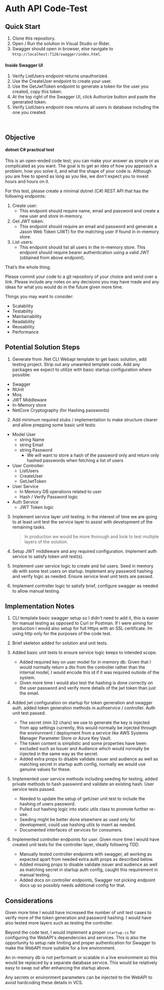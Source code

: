 # Auth API Code-Test

## Quick Start

1) Clone this repository.
2) Open / Run the solution in Visual Studio or Rider.
3) Swagger should open in browser, else navigate to `http://localhost:7126/swagger/index.html`.

#### Inside Swagger UI
1) Verify ListUsers endpoint returns unauthorized.
2) Use the CreateUser endpoint to create your user.
3) Use the GetJwtToken endpoint to generate a token for the user you created, copy this token.
4) At the top right of the Swagger UI, click Authorize button and paste the generated token.
5) Verify ListUsers endpoint now returns all users in database including the one you created.

<br>

## Objective

#### dotnet C# practical test 
 
This is an open-ended code test; you can make your answer as simple or as complicated as you want. The goal is to get an idea of how you approach a problem, how you solve it, and what the shape of your code is. Although you are free to spend as long as you like, we don’t expect you to invest hours and hours on it. 
 
For this test, please create a minimal dotnet (C#) REST API that has the following endpoints:  
 
1) Create user: 
    - This endpoint should require name, email and password and create a new user and store in-memory.  
2) Get JWT token: 
    - This endpoint should require an email and password and generate a Jason Web Token (JWT) for the matching user if found in in-memory store. 
3) List users: 
    - This endpoint should list all users in the in-memory store. This endpoint should require bearer authentication using a valid JWT (obtained from above endpoint).  
 
That’s the whole thing. 
 
Please commit your code to a git repository of your choice and send over a link. Please include any notes on any decisions you may have made and any ideas for what you would do in the future given more time.  
 
Things you may want to consider: 
 
- Scalability 
- Testability 
- Maintainability 
- Readability 
- Reusability 
- Performance 


## Potential Solution Steps

1) Generate from .Net CLI Webapi template to get basic solution, add testing project. Strip out any unwanted template code. Add any packages we expect to utilize with basic startup configuration where possible:

- Swagger
- NUnit
- Moq
- JWT Middleware
- In-Memory store
- NetCore Cryptography (for Hashing passwords)

2) Add minimum required stubs / implementation to make structure clearer and allow prepping some basic unit tests:

- Model User
    - string Name
    - string Email
    - string Password
        - We will want to store a hash of the password only and return only hashed passwords when fetching a list of users
- User Controller:
    - ListUsers
    - CreateUser
    - GetJwtToken
- User Service
    - In Memory DB operations related to user
    - Hash / Verify Password logic
- Auth Service 
    - JWT Token logic

3) Implement service layer unit testing. In the interest of time we are going to at least unit test the service layer to assist with development of the remaining tasks.
    >In production we would be more thorough and look to test multiple layers of the solution.

4) Setup JWT middleware and any required configuration. Implement auth service to satisfy token unit test(s).

5) Implement user service logic to create and list users. Seed in memory db with some test users on startup. Implement any password hashing and verify logic as needed. Ensure service level unit tests are passed.

6) Implement controller logic to satisfy brief, configure swagger as needed to allow manual testing.


## Implementation Notes

1) CLI template basic swagger setup so I didn't need to add it, this is easier for manual testing as opposed to Curl or Postman. If I were aiming for production I would also setup for full Https with an SSL certificate. Im using http only for the purposes of the code test.

2) Brief skeleton added for solution and unit tests.

3) Added basic unit tests to ensure service logic keeps to intended scope.
    - Added required key on user model for in memory db. Given that I would normally return a dto from the controller rather than the internal model, I would encode this id if it was required outside of the system.
    - Given more time I would also test the hashing is done correctly on the user password and verify more details of the jwt token than just the email.

4) Added jwt configuration on startup for token generation and swagger auth, added token generation methods in authservice / controller. Auth unit test passed.
    - The secret (min 32 chars) we use to generate the key is injected from app settings currently, this would normally be injected through the environment / deployment from a service like AWS Systems Manager Parameter Store or Azure Key Vault.
    - The token content is simplistic and some properties have been excluded such as Issuer and Audience which would normally be injected in the same way as the secret.
    - Added extra props to disable validate issuer and audience as well as matching secret in startup auth config, normally we would use genuine values for these. 

5) Implemented user service methods including seeding for testing, added private methods to hash password and validate an existing hash. User service tests passed.
    - Needed to update the setup of getUser unit test to include the hashing of users password.
    - Pulled out hashing logic into static utils class to promote further re-use.
    - Seeding might be better done elsewhere as used only for development, could use hashing utils to insert as needed.
    - Documented interfaces of services for consumers.

6) Implemented controller endpoints for user. Given more time I would have created unit tests for the controller layer, ideally following TDD.
   - Manually tested controller endpoints with swagger, all working as expected apart from needed extra auth props as described below. 
   - Added missing props to disable validate issuer and audience as well as matching secret in startup auth config, caught this requirement in manual testing.
   - Added docs on controller endpoints, Swagger not picking endpoint docs up so possibly needs additional config for that.


## Considerations

Given more time I would have increased the number of unit test cases to verify more of the token generation and password hashing. I would have also tested more layers such as testing the controller.

Beyond the code test, I would implement a proper `startup.cs` for configuring the WebAPI's dependencies and services. This is also the opportunity to setup rate limiting and proper authentication for Swagger to make the WebAPI more suitable for a live environment.

An in-memory db is not performant or scalable in a live environment so this would be replaced by a separate database service. This would be relatively easy to swap out after enhancing the startup above.

Any secrets or environment parameters can be injected to the WebAPI to avoid hardcoding these details in VCS.